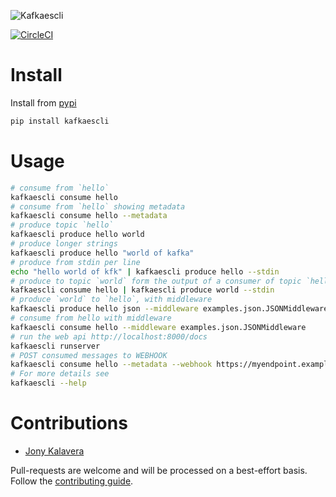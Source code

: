 ﻿
![Kafkaescli](docs/images/kafkaescli-repository-open-graph-template.png)

[![CircleCI](https://circleci.com/gh/jonykalavera/kafkaescli/tree/main.svg?style=svg)](https://circleci.com/gh/jonykalavera/kafkaescli/tree/main)

# Install

Install from [pypi](https://pypi.org/project/kafkaescli/)

```sh
pip install kafkaescli
```

# Usage

```bash
# consume from `hello`
kafkaescli consume hello
# consume from `hello` showing metadata
kafkaescli consume hello --metadata
# produce topic `hello`
kafkaescli produce hello world
# produce longer strings
kafkaescli produce hello "world of kafka"
# produce from stdin per line
echo "hello world of kfk" | kafkaescli produce hello --stdin
# produce to topic `world` form the output of a consumer of topic `hello`
kafkaescli consume hello | kafkaescli produce world --stdin
# produce `world` to `hello`, with middleware
kafkaescli produce hello json --middleware examples.json.JSONMiddleware
# consume from hello with middleware
kafkaescli consume hello --middleware examples.json.JSONMiddleware
# run the web api http://localhost:8000/docs
kafkaescli runserver
# POST consumed messages to WEBHOOK
kafkaescli consume hello --metadata --webhook https://myendpoint.example.com
# For more details see
kafkaescli --help
```

# Contributions

* [Jony Kalavera](https://github.com/jonykalavera)

Pull-requests are welcome and will be processed on a best-effort basis.
Follow the [contributing guide](CONTRIBUTING.md).
